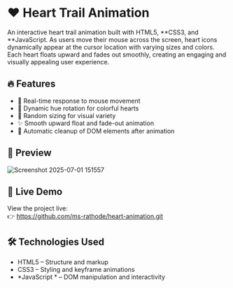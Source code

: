 # ❤ Heart Trail Animation
An interactive heart trail animation built with HTML5, **CSS3, and **JavaScript. As users move their mouse across the screen, heart icons dynamically appear at the cursor location with varying sizes and colors. Each heart floats upward and fades out smoothly, creating an engaging and visually appealing user experience.

## 🔥 Features
- 🎯 Real-time response to mouse movement
- 🌈 Dynamic hue rotation for colorful hearts
- 📏 Random sizing for visual variety
- ✨ Smooth upward float and fade-out animation
- 🧹 Automatic cleanup of DOM elements after animation

## 📸 Preview
![Screenshot 2025-07-01 151557](https://github.com/user-attachments/assets/dc464a9a-aecb-4406-95e0-c323aecad87d)


## 🚀 Live Demo

View the project live:  
👉 https://github.com/ms-rathode/heart-animation.git

## 🛠 Technologies Used

- HTML5 – Structure and markup
- CSS3 – Styling and keyframe animations
- *JavaScript * – DOM manipulation and interactivity

